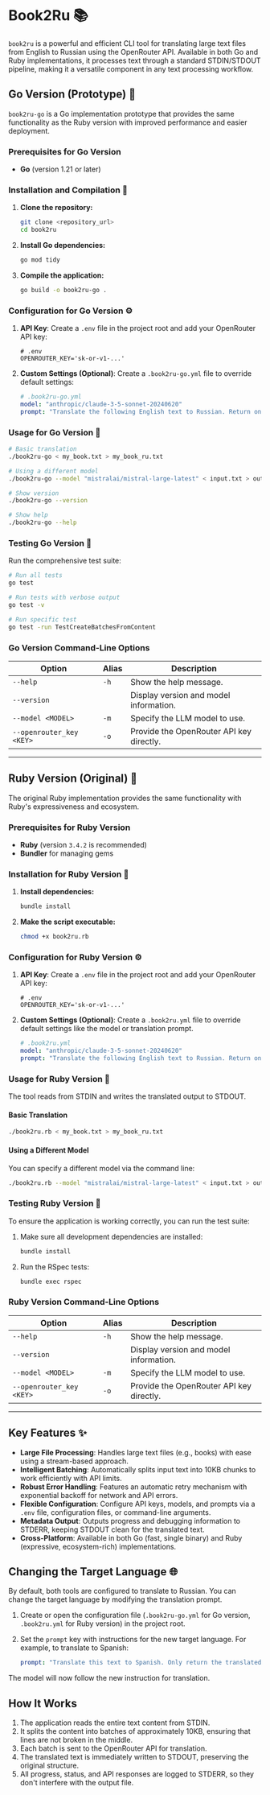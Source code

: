 # Book2Ru 📚

`book2ru` is a powerful and efficient CLI tool for translating large text files from English to Russian using the
OpenRouter API. Available in both Go and Ruby implementations, it processes text through a standard STDIN/STDOUT
pipeline, making it a versatile component in any text processing workflow.

## Go Version (Prototype) 🚀

`book2ru-go` is a Go implementation prototype that provides the same functionality as the Ruby version with improved
performance and easier deployment.

### Prerequisites for Go Version

- **Go** (version 1.21 or later)

### Installation and Compilation 🔧

1. **Clone the repository:**
   ```bash
   git clone <repository_url>
   cd book2ru
   ```

2. **Install Go dependencies:**
   ```bash
   go mod tidy
   ```

3. **Compile the application:**
   ```bash
   go build -o book2ru-go .
   ```

### Configuration for Go Version ⚙️

1. **API Key**: Create a `.env` file in the project root and add your OpenRouter API key:
   ```env
   # .env
   OPENROUTER_KEY='sk-or-v1-...'
   ```

2. **Custom Settings (Optional)**: Create a `.book2ru-go.yml` file to override default settings:
   ```yaml
   # .book2ru-go.yml
   model: "anthropic/claude-3-5-sonnet-20240620"
   prompt: "Translate the following English text to Russian. Return only the translated text, preserving all original formatting and line breaks:"
   ```

### Usage for Go Version 📖

```bash
# Basic translation
./book2ru-go < my_book.txt > my_book_ru.txt

# Using a different model
./book2ru-go --model "mistralai/mistral-large-latest" < input.txt > output.txt

# Show version
./book2ru-go --version

# Show help
./book2ru-go --help
```

### Testing Go Version 🧪

Run the comprehensive test suite:

```bash
# Run all tests
go test

# Run tests with verbose output
go test -v

# Run specific test
go test -run TestCreateBatchesFromContent
```

### Go Version Command-Line Options

| Option               | Alias | Description                               |
| -------------------- | ----- | ----------------------------------------- |
| `--help`             | `-h`  | Show the help message.                    |
| `--version`          |       | Display version and model information.    |
| `--model <MODEL>`    | `-m`  | Specify the LLM model to use.             |
| `--openrouter_key <KEY>` | `-o`  | Provide the OpenRouter API key directly.  |

---

## Ruby Version (Original) 💎

The original Ruby implementation provides the same functionality with Ruby's expressiveness and ecosystem.

### Prerequisites for Ruby Version

- **Ruby** (version `3.4.2` is recommended)
- **Bundler** for managing gems

### Installation for Ruby Version 🚀

1. **Install dependencies:**
   ```bash
   bundle install
   ```

2. **Make the script executable:**
   ```bash
   chmod +x book2ru.rb
   ```

### Configuration for Ruby Version ⚙️

1. **API Key**: Create a `.env` file in the project root and add your OpenRouter API key:

   ```env
   # .env
   OPENROUTER_KEY='sk-or-v1-...'
   ```

2. **Custom Settings (Optional)**: Create a `.book2ru.yml` file to override default settings like the model or
   translation prompt.

   ```yaml
   # .book2ru.yml
   model: "anthropic/claude-3-5-sonnet-20240620"
   prompt: "Translate the following English text to Russian. Return only the translated text, preserving all original formatting and line breaks:"
   ```

### Usage for Ruby Version 📖

The tool reads from STDIN and writes the translated output to STDOUT.

#### Basic Translation

```bash
./book2ru.rb < my_book.txt > my_book_ru.txt
```

#### Using a Different Model

You can specify a different model via the command line:

```bash
./book2ru.rb --model "mistralai/mistral-large-latest" < input.txt > output.txt
```

### Testing Ruby Version 🧪

To ensure the application is working correctly, you can run the test suite:

1. Make sure all development dependencies are installed:
   ```bash
   bundle install
   ```

2. Run the RSpec tests:
   ```bash
   bundle exec rspec
   ```

### Ruby Version Command-Line Options

| Option               | Alias | Description                               |
| -------------------- | ----- | ----------------------------------------- |
| `--help`             | `-h`  | Show the help message.                    |
| `--version`          |       | Display version and model information.    |
| `--model <MODEL>`    | `-m`  | Specify the LLM model to use.             |
| `--openrouter_key <KEY>` | `-o`  | Provide the OpenRouter API key directly.  |

---

## Key Features ✨

- **Large File Processing**: Handles large text files (e.g., books) with ease using a stream-based approach.
- **Intelligent Batching**: Automatically splits input text into 10KB chunks to work efficiently with API limits.
- **Robust Error Handling**: Features an automatic retry mechanism with exponential backoff for network and API errors.
- **Flexible Configuration**: Configure API keys, models, and prompts via a `.env` file, configuration files, or
  command-line arguments.
- **Metadata Output**: Outputs progress and debugging information to STDERR, keeping STDOUT clean for the translated
  text.
- **Cross-Platform**: Available in both Go (fast, single binary) and Ruby (expressive, ecosystem-rich) implementations.

## Changing the Target Language 🌐

By default, both tools are configured to translate to Russian. You can change the target language by modifying the
translation prompt.

1. Create or open the configuration file (`.book2ru-go.yml` for Go version, `.book2ru.yml` for Ruby version) in the
   project root.
2. Set the `prompt` key with instructions for the new target language. For example, to translate to Spanish:

   ```yaml
   prompt: "Translate this text to Spanish. Only return the translated text, nothing else:"
   ```

The model will now follow the new instruction for translation.

## How It Works

1. The application reads the entire text content from STDIN.
2. It splits the content into batches of approximately 10KB, ensuring that lines are not broken in the middle.
3. Each batch is sent to the OpenRouter API for translation.
4. The translated text is immediately written to STDOUT, preserving the original structure.
5. All progress, status, and API responses are logged to STDERR, so they don't interfere with the output file.
